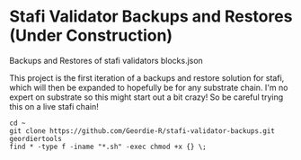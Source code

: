 # Stafi Validator Backups and Restores (Under Construction)
Backups and Restores of stafi validators blocks.json

This project is the first iteration of a backups and restore solution for stafi, which will then be expanded to hopefully be for any substrate chain.  I'm no expert on substrate so this might start out a bit crazy! So be careful trying this on a live stafi chain!

```
cd ~
git clone https://github.com/Geordie-R/stafi-validator-backups.git geordiertools
find * -type f -iname "*.sh" -exec chmod +x {} \;
```

